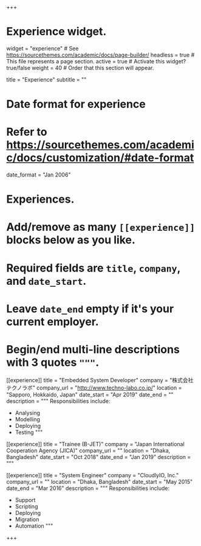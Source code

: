 +++
# Experience widget.
widget = "experience"  # See https://sourcethemes.com/academic/docs/page-builder/
headless = true  # This file represents a page section.
active = true  # Activate this widget? true/false
weight = 40  # Order that this section will appear.

title = "Experience"
subtitle = ""

# Date format for experience
#   Refer to https://sourcethemes.com/academic/docs/customization/#date-format
date_format = "Jan 2006"

# Experiences.
#   Add/remove as many `[[experience]]` blocks below as you like.
#   Required fields are `title`, `company`, and `date_start`.
#   Leave `date_end` empty if it's your current employer.
#   Begin/end multi-line descriptions with 3 quotes `"""`.
[[experience]]
  title = "Embedded System Developer"
  company = "株式会社テクノラボ"
  company_url = "http://www.techno-labo.co.jp/"
  location = "Sapporo, Hokkaido, Japan"
  date_start = "Apr 2019"
  date_end = ""
  description = """
  Responsibilities include:
  
  * Analysing
  * Modelling
  * Deploying
  * Testing
  """
 
[[experience]]
  title = "Trainee (B-JET)"
  company = "Japan International Cooperation Agency (JICA)"
  company_url = ""
  location = "Dhaka, Bangladesh"
  date_start = "Oct 2018"
  date_end = "Jan 2019"
  description = """
  
[[experience]]
  title = "System Engineer"
  company = "CloudlyIO, Inc."
  company_url = ""
  location = "Dhaka, Bangladesh"
  date_start = "May 2015"
  date_end = "Mar 2016"
  description = """
  Responsibilities include:
  
  * Support
  * Scripting
  * Deploying
  * Migration
  * Automation
  """

+++
